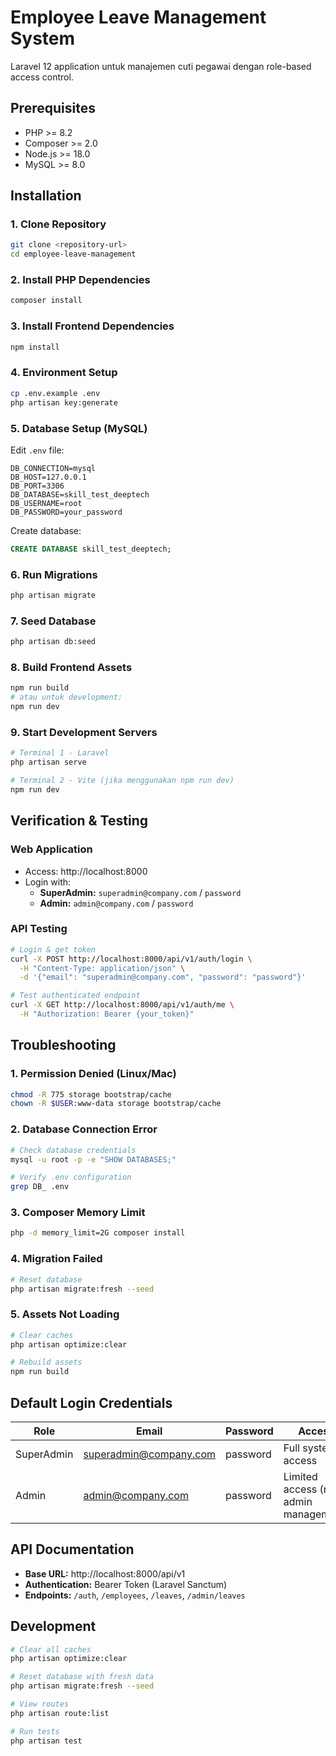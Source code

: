 # Employee Leave Management System

Laravel 12 application untuk manajemen cuti pegawai dengan role-based access control.

## Prerequisites

-   PHP >= 8.2
-   Composer >= 2.0
-   Node.js >= 18.0
-   MySQL >= 8.0

## Installation

### 1. Clone Repository

```bash
git clone <repository-url>
cd employee-leave-management
```

### 2. Install PHP Dependencies

```bash
composer install
```

### 3. Install Frontend Dependencies

```bash
npm install
```

### 4. Environment Setup

```bash
cp .env.example .env
php artisan key:generate
```

### 5. Database Setup (MySQL)

Edit `.env` file:

```env
DB_CONNECTION=mysql
DB_HOST=127.0.0.1
DB_PORT=3306
DB_DATABASE=skill_test_deeptech
DB_USERNAME=root
DB_PASSWORD=your_password
```

Create database:

```sql
CREATE DATABASE skill_test_deeptech;
```

### 6. Run Migrations

```bash
php artisan migrate
```

### 7. Seed Database

```bash
php artisan db:seed
```

### 8. Build Frontend Assets

```bash
npm run build
# atau untuk development:
npm run dev
```

### 9. Start Development Servers

```bash
# Terminal 1 - Laravel
php artisan serve

# Terminal 2 - Vite (jika menggunakan npm run dev)
npm run dev
```

## Verification & Testing

### Web Application

-   Access: http://localhost:8000
-   Login with:
    -   **SuperAdmin:** `superadmin@company.com` / `password`
    -   **Admin:** `admin@company.com` / `password`

### API Testing

```bash
# Login & get token
curl -X POST http://localhost:8000/api/v1/auth/login \
  -H "Content-Type: application/json" \
  -d '{"email": "superadmin@company.com", "password": "password"}'

# Test authenticated endpoint
curl -X GET http://localhost:8000/api/v1/auth/me \
  -H "Authorization: Bearer {your_token}"
```

## Troubleshooting

### 1. Permission Denied (Linux/Mac)

```bash
chmod -R 775 storage bootstrap/cache
chown -R $USER:www-data storage bootstrap/cache
```

### 2. Database Connection Error

```bash
# Check database credentials
mysql -u root -p -e "SHOW DATABASES;"

# Verify .env configuration
grep DB_ .env
```

### 3. Composer Memory Limit

```bash
php -d memory_limit=2G composer install
```

### 4. Migration Failed

```bash
# Reset database
php artisan migrate:fresh --seed
```

### 5. Assets Not Loading

```bash
# Clear caches
php artisan optimize:clear

# Rebuild assets
npm run build
```

## Default Login Credentials

| Role       | Email                  | Password | Access                               |
| ---------- | ---------------------- | -------- | ------------------------------------ |
| SuperAdmin | superadmin@company.com | password | Full system access                   |
| Admin      | admin@company.com      | password | Limited access (no admin management) |

## API Documentation

-   **Base URL:** http://localhost:8000/api/v1
-   **Authentication:** Bearer Token (Laravel Sanctum)
-   **Endpoints:** `/auth`, `/employees`, `/leaves`, `/admin/leaves`

## Development

```bash
# Clear all caches
php artisan optimize:clear

# Reset database with fresh data
php artisan migrate:fresh --seed

# View routes
php artisan route:list

# Run tests
php artisan test
```

